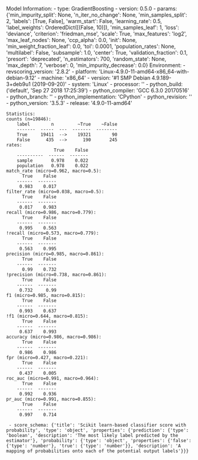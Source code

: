 Model Information:
	 - type: GradientBoosting
	 - version: 0.5.0
	 - params: {'min_impurity_split': None, 'n_iter_no_change': None, 'min_samples_split': 2, 'labels': [True, False], 'warm_start': False, 'learning_rate': 0.5, 'label_weights': OrderedDict([(False, 10)]), 'min_samples_leaf': 1, 'loss': 'deviance', 'criterion': 'friedman_mse', 'scale': True, 'max_features': 'log2', 'max_leaf_nodes': None, 'ccp_alpha': 0.0, 'init': None, 'min_weight_fraction_leaf': 0.0, 'tol': 0.0001, 'population_rates': None, 'multilabel': False, 'subsample': 1.0, 'center': True, 'validation_fraction': 0.1, 'presort': 'deprecated', 'n_estimators': 700, 'random_state': None, 'max_depth': 7, 'verbose': 0, 'min_impurity_decrease': 0.0}
	Environment:
	 - revscoring_version: '2.8.2'
	 - platform: 'Linux-4.9.0-11-amd64-x86_64-with-debian-9.12'
	 - machine: 'x86_64'
	 - version: '#1 SMP Debian 4.9.189-3+deb9u1 (2019-09-20)'
	 - system: 'Linux'
	 - processor: ''
	 - python_build: ('default', 'Sep 27 2018 17:25:39')
	 - python_compiler: 'GCC 6.3.0 20170516'
	 - python_branch: ''
	 - python_implementation: 'CPython'
	 - python_revision: ''
	 - python_version: '3.5.3'
	 - release: '4.9.0-11-amd64'
	
	Statistics:
	counts (n=19846):
		label        n         ~True    ~False
		-------  -----  ---  -------  --------
		True     19411  -->    19321        90
		False      435  -->      190       245
	rates:
		              True    False
		----------  ------  -------
		sample       0.978    0.022
		population   0.978    0.022
	match_rate (micro=0.962, macro=0.5):
		  True    False
		------  -------
		 0.983    0.017
	filter_rate (micro=0.038, macro=0.5):
		  True    False
		------  -------
		 0.017    0.983
	recall (micro=0.986, macro=0.779):
		  True    False
		------  -------
		 0.995    0.563
	!recall (micro=0.573, macro=0.779):
		  True    False
		------  -------
		 0.563    0.995
	precision (micro=0.985, macro=0.861):
		  True    False
		------  -------
		  0.99    0.732
	!precision (micro=0.738, macro=0.861):
		  True    False
		------  -------
		 0.732     0.99
	f1 (micro=0.985, macro=0.815):
		  True    False
		------  -------
		 0.993    0.637
	!f1 (micro=0.644, macro=0.815):
		  True    False
		------  -------
		 0.637    0.993
	accuracy (micro=0.986, macro=0.986):
		  True    False
		------  -------
		 0.986    0.986
	fpr (micro=0.427, macro=0.221):
		  True    False
		------  -------
		 0.437    0.005
	roc_auc (micro=0.991, macro=0.964):
		  True    False
		------  -------
		 0.992    0.936
	pr_auc (micro=0.991, macro=0.855):
		  True    False
		------  -------
		 0.997    0.714
	
	 - score_schema: {'title': 'Scikit learn-based classifier score with probability', 'type': 'object', 'properties': {'prediction': {'type': 'boolean', 'description': 'The most likely label predicted by the estimator'}, 'probability': {'type': 'object', 'properties': {'false': {'type': 'number'}, 'true': {'type': 'number'}}, 'description': 'A mapping of probabilities onto each of the potential output labels'}}}

